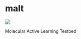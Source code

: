 # malt
[//]: # (Badges)
![](https://github.com/uli-ai/malt/workflows/python-package/badge.svg)

Molecular Active Learning Testbed

